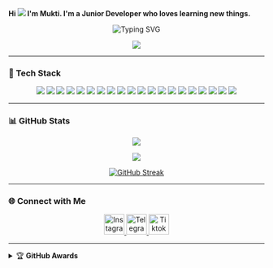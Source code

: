 <strong>Hi ![](https://user-images.githubusercontent.com/18350557/176309783-0785949b-9127-417c-8b55-ab5a4333674e.gif) I'm Mukti. I'm a Junior Developer who loves learning new things.</strong>

<div align="center">
  <img src="https://readme-typing-svg.herokuapp.com?font=ShadowsIntoLight&size=35&duration=5000&color=f70787&center=true&vCenter=true&lines=Hello,+I+am+Mukti;Welcome+to+my+GitHub" alt="Typing SVG"/>
</div>

<p align="center">
  <img src="https://count.getloli.com/get/@muktiaji13-github-readme?theme=rule34" />
</p>

---

### 🚀 Tech Stack
<p align="center">
  <img src="https://img.shields.io/badge/-HTML5-E34F26?style=for-the-badge&logo=html5&logoColor=white"/>
  <img src="https://img.shields.io/badge/-CSS3-1572B6?style=for-the-badge&logo=css&logoColor=white"/>
  <img src="https://img.shields.io/badge/-JavaScript-F7DF1E?style=for-the-badge&logo=javascript&logoColor=black"/>
  <img src="https://img.shields.io/badge/-Node.js-339933?style=for-the-badge&logo=node.js&logoColor=white"/>
  <img src="https://img.shields.io/badge/-PHP-777BB4?style=for-the-badge&logo=php&logoColor=white"/>
  <img src="https://img.shields.io/badge/-Laravel-FF2D20?style=for-the-badge&logo=laravel&logoColor=white"/>
  <img src="https://img.shields.io/badge/-Blade-FF2D20?style=for-the-badge&logo=laravel&logoColor=white"/>
  <img src="https://img.shields.io/badge/-Python-3776AB?style=for-the-badge&logo=python&logoColor=white"/>
  <img src="https://img.shields.io/badge/java-%23ED8B00.svg?style=for-the-badge&logo=openjdk&logoColor=white"/>
  <img src="https://img.shields.io/badge/-JSON-000000?style=for-the-badge&logo=json&logoColor=white"/>
  <img src="https://img.shields.io/badge/-Flutter-02569B?style=for-the-badge&logo=flutter&logoColor=white"/>
  <img src="https://img.shields.io/badge/-Dart-0175C2?style=for-the-badge&logo=dart&logoColor=white"/>
  <img src="https://img.shields.io/badge/-GitHub-181717?style=for-the-badge&logo=github&logoColor=white"/>
  <img src="https://img.shields.io/badge/-GitLab-FC6D26?style=for-the-badge&logo=gitlab&logoColor=white"/>
  <img src="https://img.shields.io/badge/-C++-00599C?style=for-the-badge&logo=cplusplus&logoColor=white"/>
  <img src="https://img.shields.io/badge/-Kotlin-0095D5?style=for-the-badge&logo=kotlin&logoColor=white"/>
  <img src="https://img.shields.io/badge/-Bash-4EAA25?style=for-the-badge&logo=gnubash&logoColor=white"/>
  <img src="https://img.shields.io/badge/-Dotenv-ECD53F?style=for-the-badge&logo=dotenv&logoColor=black"/>
  <img src="https://img.shields.io/badge/-XML-FF6600?style=for-the-badge&logo=xml&logoColor=white"/>
  <img src="https://img.shields.io/badge/-Termux-000000?style=for-the-badge&logo=termux&logoColor=white"/>
</p>

---

### 📊 GitHub Stats
<p align="center">
  <a href="https://github.com/muktiaji13">
    <img src="https://github-readme-stats.vercel.app/api?username=muktiaji13&show_icons=true&theme=codeSTACKr&border_color=ffffff">
  </a>
</p>

<p align="center">
  <img src="https://github-readme-stats.vercel.app/api/top-langs?username=muktiaji13&layout=compact&langs_count=10&theme=codeSTACKr&border_color=ffffff&hide_progress=false"/>
</p>

<p align="center">
  <a href="https://git.io/streak-stats">
    <img src="https://github-readme-streak-stat-topaz.vercel.app?user=muktiaji13&theme=dark&border_radius=4&locale=id" alt="GitHub Streak" />
  </a>
</p>

---

### 🌐 Connect with Me
<p align="center">
  <a href="https://instagram.com/mukticuy1" target="_blank">
    <img src="https://upload.wikimedia.org/wikipedia/commons/a/a5/Instagram_icon.png" alt="Instagram" width="40" height="40">
  </a>
  <a href="https://t.me/mukticuy1" target="_blank">
    <img src="https://upload.wikimedia.org/wikipedia/commons/8/82/Telegram_logo.svg" alt="Telegram" width="40" height="40">
  </a>
  <a href="https://tiktok.com/@mukticuy1" target="_blank">
    <img src="https://static.wikia.nocookie.net/tiktok/images/e/eb/TikTok_Logo.png" alt="Tiktok" width="40" height="40">
  </a>
</p>

---

<details>
  <summary>🏆 <b>GitHub Awards</b></summary><br/>
  <p align="center">
    <a href="https://github.com/muktiaji13">
      <img src="https://github-profile-trophy.vercel.app/?username=muktiaji13">
    </a>
  </p>
</details>
